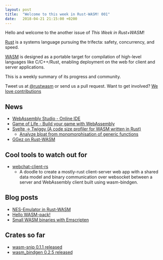```yaml
---
layout: post
title:  "Welcome to this week in Rust-WASM! 001"
date:   2018-04-21 21:15:00 +0200
---
```

Hello and welcome to the another issue of *This Week in Rust+WASM*!

[Rust](http://rust-lang.org) is a systems language pursuing the trifecta: safety, concurrency, and speed.

[WASM](http://webassembly.org) is designed as a portable target for compilation of high-level languages like C/C++/Rust, enabling deployment on the web for client and server applications.

This is a weekly summary of its progress and community.

Tweet us at [@rustwasm](https://twitter.com/rustwasm) or send us a pull request. Want to get involved? [We love contributions](https://github.com/rust-lang-nursery/rust-wasm/blob/master/README.md)

## News
* [WebAssembly Studio - Online IDE](https://hacks.mozilla.org/2018/04/sneak-peek-at-webassembly-studio/)
* [Game of Life - Build your game with WebAssembly](https://rust-lang-nursery.github.io/rust-wasm/game-of-life/introduction.html)
* [Svelte -> Twiggy (A code size profiler for WASM written in Rust)](https://github.com/rustwasm/twiggy)
    - [Analyze bloat from monomorphisation of generic functions](https://github.com/rustwasm/twiggy/pull/40)
* [GGez on Rust-WASM](https://wiki.alopex.li/GgezOnWasm)


## Cool tools to watch out for
* [webchat-client-rs](https://github.com/bzar/webchat-rs)
    - A doodle to create a mostly-rust client-server web app with a shared data model and binary communication over websocket between a server and WebAssembly client built using wasm-bindgen.

## Blog posts
* [NES-Emulator in Rust-WASM](https://medium.com/@bokuweb17/writing-an-nes-emulator-with-rust-and-webassembly-d64de101c49d)
* [Hello WASM-pack!](https://hacks.mozilla.org/2018/04/hello-wasm-pack/)
* [Small WASM binaries with Emscripten](https://kripken.github.io/blog/binaryen/2018/04/18/rust-emscripten.html)


## Crates so far
* [wasm-snip 0.1.1 released](https://crates.io/crates/wasm-snip/0.1.1)
* [wasm_bindgen 0.2.5 released](https://crates.io/crates/wasm-bindgen)
